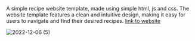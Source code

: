 A simple recipe website template, made using simple html, js and css. The website template features a clean and intuitive design, making it easy for users to navigate and find their desired recipes.
[link to website](https://shizu-ka.github.io/Website-Calorie/)

![2022-12-06 (5)](https://user-images.githubusercontent.com/58659139/205823398-e07e2d4a-9150-4d54-aca5-45f9f3e163d4.png)
